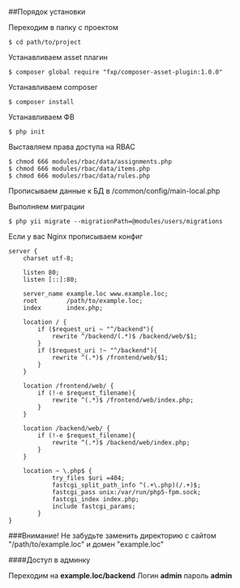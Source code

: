 ##Порядок установки


Переходим в папку с проектом
    
    $ cd path/to/project


Устанавливаем asset плагин
    
    $ composer global require "fxp/composer-asset-plugin:1.0.0"


Устанавливаем composer

    $ composer install


Устанавливаем ФВ

    $ php init


Выставляем права доступа на RBAC

    $ chmod 666 modules/rbac/data/assignments.php
    $ chmod 666 modules/rbac/data/items.php
    $ chmod 666 modules/rbac/data/rules.php


Прописываем данные к БД в /common/config/main-local.php

Выполняем миграции
    
    $ php yii migrate --migrationPath=@modules/users/migrations


Если у вас Nginx прописываем конфиг

    server {
    	charset utf-8;
    
    	listen 80;
    	listen [::]:80;
    
    	server_name example.loc www.example.loc;
    	root        /path/to/example.loc;
    	index       index.php;
    
    	location / {
    		if ($request_uri ~ "^/backend"){
    			rewrite ^/backend/(.*)$ /backend/web/$1;
    		}
    		if ($request_uri !~ "^/backend"){
    			rewrite ^(.*)$ /frontend/web/$1;
    		}
    	}
    
    	location /frontend/web/ {
    		if (!-e $request_filename){
    			rewrite ^(.*)$ /frontend/web/index.php;
    		}
    	}
    
    	location /backend/web/ {
    		if (!-e $request_filename){
    			rewrite ^(.*)$ /backend/web/index.php;
    		}
    	}
    
    	location ~ \.php$ {
            	try_files $uri =404;
            	fastcgi_split_path_info ^(.+\.php)(/.+)$;
            	fastcgi_pass unix:/var/run/php5-fpm.sock;
            	fastcgi_index index.php;
            	include fastcgi_params;
        	}
    }

###Внимание!
Не забудьте заменить директорию с сайтом "/path/to/example.loc" и домен "example.loc"

####Доступ в админку
    
Переходим на **example.loc/backend** Логин **admin** пароль **admin**